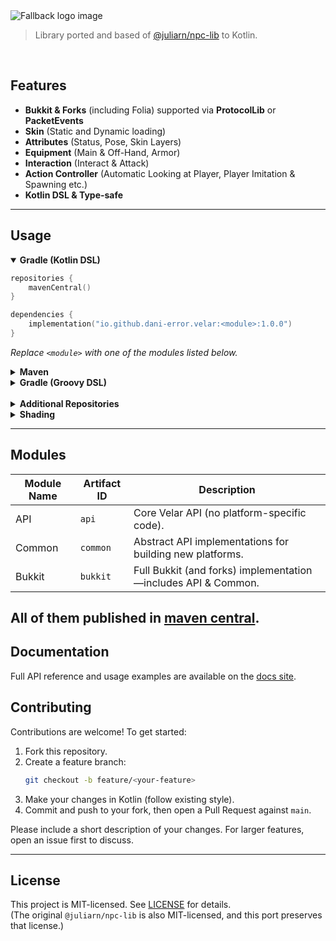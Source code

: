 <picture>
  <source media="(prefers-color-scheme: dark)" srcset="https://raw.githubusercontent.com/Dani-error/velar/refs/heads/master/.github/assets/logo-dark.svg">
  <source media="(prefers-color-scheme: light)" srcset="https://raw.githubusercontent.com/Dani-error/velar/refs/heads/master/.github/assets/logo-light.svg">
  <img alt="Fallback logo image" src="https://raw.githubusercontent.com/Dani-error/velar/refs/heads/master/.github/assets/logo-dark.svg">
</picture>

> Library ported and based of [@juliarn/npc-lib](https://github.com/juliarn/npc-lib) to Kotlin.

<br/>

## Features

- **Bukkit & Forks** (including Folia) supported via **ProtocolLib** or **PacketEvents**
- **Skin** (Static and Dynamic loading)
- **Attributes** (Status, Pose, Skin Layers)
- **Equipment** (Main & Off-Hand, Armor)
- **Interaction** (Interact & Attack)
- **Action Controller** (Automatic Looking at Player, Player Imitation & Spawning etc.)
- **Kotlin DSL & Type-safe**

---

## Usage

<details open>
  <summary><strong>Gradle (Kotlin DSL)</strong></summary>

  ```kotlin
  repositories {
      mavenCentral()
  }

  dependencies {
      implementation("io.github.dani-error.velar:<module>:1.0.0")
  }
  ```

_Replace `<module>` with one of the modules listed below._
</details>

<details>
  <summary><strong>Maven</strong></summary>

  ```xml
  <dependency>
    <groupId>io.github.dani-error.velar</groupId>
    <artifactId>MODULE</artifactId>
    <version>1.0.0</version>
  </dependency>
  ```

  _Replace `MODULE` with one of the modules listed below._
</details>

<details>
  <summary><strong>Gradle (Groovy DSL)</strong></summary>

  ```groovy
  repositories {
      mavenCentral()
  }

  dependencies {
      implementation 'io.github.dani-error.velar:<module>:1.0.0'
  }
  ```

  _Replace `<module>` with one of the modules listed below._
</details>
<br/>
<details>
  <summary><strong>Additional Repositories</strong></summary>

  You may need to add the following if you rely on transitive dependencies:
  - `https://repo.papermc.io/repository/maven-public/` (PaperLib)
  - `https://repository.derklaro.dev/releases/` (ProtocolLib via Derklaro’s repo; can also use JitPack)
  - `https://repo.codemc.io/repository/maven-releases/` (PacketEvents)
  - `https://s01.oss.sonatype.org/content/repositories/snapshots/` (for snapshot-only dependencies)
</details>

<details>
  <summary><strong>Shading</strong></summary>

  To avoid conflicts when multiple plugins ship the same dependencies, shade/relocate these packages:
  - `net.kyori`
  - `io.papermc.lib`
  - `io.leangen.geantyref`
  - `io.github.retrooper`
  - `com.github.retrooper`
  - `com.github.juliarn.npclib`
</details>


---

## Modules

| Module Name | Artifact ID | Description                                                                                           |
|-------------|-------------|-------------------------------------------------------------------------------------------------------|
| API         | `api`       | Core Velar API (no platform-specific code). |
| Common      | `common`    | Abstract API implementations for building new platforms.                     |
| Bukkit      | `bukkit`    | Full Bukkit (and forks) implementation—includes API & Common.    |

All of them published in [maven central](https://central.sonatype.com/search?q=io.github.dani-error.velar). 
---

## Documentation

Full API reference and usage examples are available on the [docs site](https://github.com/Dani-error/velar/wiki).

## Contributing

Contributions are welcome! To get started:

1. Fork this repository.
2. Create a feature branch:
   ```bash
   git checkout -b feature/<your-feature>
   ```
3. Make your changes in Kotlin (follow existing style).
4. Commit and push to your fork, then open a Pull Request against `main`.

Please include a short description of your changes. For larger features, open an issue first to discuss.

---

## License

This project is MIT-licensed. See [LICENSE](./LICENSE) for details.  
(The original `@juliarn/npc-lib` is also MIT-licensed, and this port preserves that license.)  
